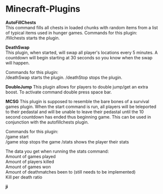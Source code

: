 # Minecraft-Plugins

**AutoFillChests**  
This command fills all chests in loaded chunks with random items from a list of typical items used in hunger games.
Commands for this plugin:  
/fillchests starts the plugin.
  
 **DeathSwap**  
 This plugin, when started, will swap all player's locations every 5 minutes. A countdown will begin starting at 30 seconds so you know when the swap will happen.
   
Commands for this plugin:  
/deathSwap starts the plugin.
/deathStop stops the plugin.  
  
**DoubleJump**
This plugin allows for players to double jump/get an extra boost. To activate command double press space bar.  
  
**MCSG**
This plugin is supposed to resemble the bare bones of a survival games plugin. When the start command is run, all players will be teleported to their pedastal and will be unable to leave their pedastal until the 10 second countdown has ended thus beginning game.
This can be used in conjunction with the autofillchests plugin.  
  
Commands for this plugin:  
/game start <game length- Integer represented in minutes>  
/game stop stops the game
/stats shows the player their stats  
    
The data you get when running the stats command:  
Amount of games played  
Amount of players killed  
Amount of games won  
Amount of deathmatches been to (still needs to be implemented)  
Kill per death ratio  



**ji**






